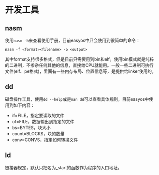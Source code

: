 # 开发工具

## nasm

使用`nasm -h`来查看使用手册，目前easyos中只会使用到很简单的命令：

```assembly
nasm -f <format><filename> -o <output>
```

其中format支持很多格式，但是目前只需要用到bin和elf。使用bin模式就是纯粹的二进制，不掺杂任何其他的信息，直接给CPU就能用。一般一些二进制可执行文件(elf、pe格式)，里面有一些内存布局、位置信息等，是提供给linker使用的。

## dd

磁盘操作工具，使用`dd --help`或是`man dd`可以查看具体规则，目前easyos中使用到如下内容：

- if=FILE，指定要读取的文件
- of=FILE，数据输出到指定的文件
- bs=BYTES，块大小
- count=BLOCKS，块的数量
- conv=CONVS，指定如何转换文件

## ld

链接器规定，默认只把名为_start的函数作为程序的入口地址。